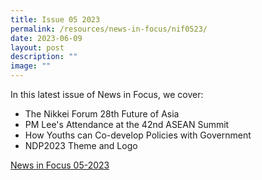 ```yaml
---
title: Issue 05 2023
permalink: /resources/news-in-focus/nif0523/
date: 2023-06-09
layout: post
description: ""
image: ""
---
```

In this latest issue of News in Focus, we cover:
* The Nikkei Forum 28th Future of Asia
* PM Lee's Attendance at the 42nd ASEAN Summit
* How Youths can Co-develop Policies with Government
* NDP2023 Theme and Logo

[News in Focus 05-2023](/files/news-in-focus/2023/news%20in%20focus%2005_2023.pdf)

